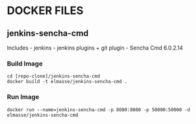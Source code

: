 # DOCKER FILES

## jenkins-sencha-cmd

Includes
    - jenkins
    - jenkins plugins
        + git plugin
    - Sencha Cmd 6.0.2.14


### Build Image

```
cd [repo-clone]/jenkins-sencha-cmd
docker build -t elmasse/jenkins-sencha-cmd .
```

### Run Image

```
docker run --name=jenkins-sencha-cmd -p 8080:8080 -p 50000:50000 -d elmasse/jenkins-sencha-cmd
```

